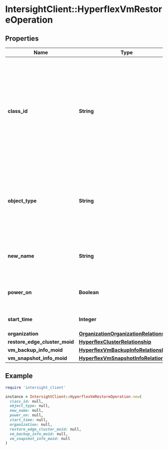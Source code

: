 # IntersightClient::HyperflexVmRestoreOperation

## Properties

| Name | Type | Description | Notes |
| ---- | ---- | ----------- | ----- |
| **class_id** | **String** | The fully-qualified name of the instantiated, concrete type. This property is used as a discriminator to identify the type of the payload when marshaling and unmarshaling data. | [default to &#39;hyperflex.VmRestoreOperation&#39;] |
| **object_type** | **String** | The fully-qualified name of the instantiated, concrete type. The value should be the same as the &#39;ClassId&#39; property. | [default to &#39;hyperflex.VmRestoreOperation&#39;] |
| **new_name** | **String** | New name for the Virtual Machine after recovery. | [optional] |
| **power_on** | **Boolean** | Power on the Virtual Machine after recovery. | [optional][default to true] |
| **start_time** | **Integer** | Start time for the replication. | [optional] |
| **organization** | [**OrganizationOrganizationRelationship**](OrganizationOrganizationRelationship.md) |  | [optional] |
| **restore_edge_cluster_moid** | [**HyperflexClusterRelationship**](HyperflexClusterRelationship.md) |  | [optional] |
| **vm_backup_info_moid** | [**HyperflexVmBackupInfoRelationship**](HyperflexVmBackupInfoRelationship.md) |  | [optional] |
| **vm_snapshot_info_moid** | [**HyperflexVmSnapshotInfoRelationship**](HyperflexVmSnapshotInfoRelationship.md) |  | [optional] |

## Example

```ruby
require 'intersight_client'

instance = IntersightClient::HyperflexVmRestoreOperation.new(
  class_id: null,
  object_type: null,
  new_name: null,
  power_on: null,
  start_time: null,
  organization: null,
  restore_edge_cluster_moid: null,
  vm_backup_info_moid: null,
  vm_snapshot_info_moid: null
)
```

